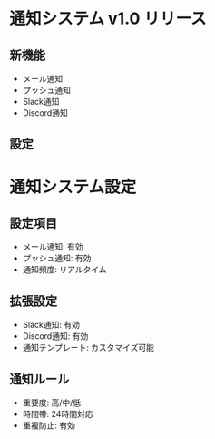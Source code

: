 # 通知システム v1.0 リリース

## 新機能
- メール通知
- プッシュ通知
- Slack通知
- Discord通知

## 設定
# 通知システム設定

## 設定項目
- メール通知: 有効
- プッシュ通知: 有効
- 通知頻度: リアルタイム

## 拡張設定
- Slack通知: 有効
- Discord通知: 有効
- 通知テンプレート: カスタマイズ可能

## 通知ルール
- 重要度: 高/中/低
- 時間帯: 24時間対応
- 重複防止: 有効
